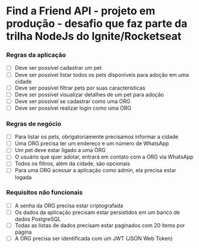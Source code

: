 # Find a Friend API - projeto em produção - desafio que faz parte da trilha NodeJs do Ignite/Rocketseat

### Regras da aplicação

- [ ] Deve ser possível cadastrar um pet 
- [ ] Deve ser possível listar todos os pets disponíveis para adoção em uma cidade 
- [ ] Deve ser possível filtrar pets por suas características 
- [ ] Deve ser possível visualizar detalhes de um pet para adoção 
- [ ] Deve ser possível se cadastrar como uma ORG 
- [ ] Deve ser possível realizar login como uma ORG

### Regras de negócio

- [ ] Para listar os pets, obrigatoriamente precisamos informar a cidade 
- [ ] Uma ORG precisa ter um endereço e um número de WhatsApp 
- [ ] Um pet deve estar ligado a uma ORG 
- [ ] O usuário que quer adotar, entrará em contato com a ORG via WhatsApp 
- [ ] Todos os filtros, além da cidade, são opcionais 
- [ ] Para uma ORG acessar a aplicação como admin, ela precisa estar logada

### Requisitos não funcionais

- [ ] A senha da ORG precisa estar criptografada 
- [ ] Os dados da aplicação precisam estar persistidos em um banco de dados PostgreSQL 
- [ ] Todas as listas de dados precisam estar paginados com 20 items por página 
- [ ] A ORG precisa ser identificada com um JWT (JSON Web Token)